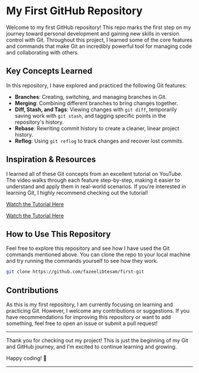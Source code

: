 # My First GitHub Repository

Welcome to my first GitHub repository! This repo marks the first step on my journey toward personal development and gaining new skills in version control with Git. Throughout this project, I learned some of the core features and commands that make Git an incredibly powerful tool for managing code and collaborating with others.

## Key Concepts Learned

In this repository, I have explored and practiced the following Git features:

- **Branches**: Creating, switching, and managing branches in Git.
- **Merging**: Combining different branches to bring changes together.
- **Diff, Stash, and Tags**: Viewing changes with `git diff`, temporarily saving work with `git stash`, and tagging specific points in the repository's history.
- **Rebase**: Rewriting commit history to create a cleaner, linear project history.
- **Reflog**: Using `git reflog` to track changes and recover lost commits.

## Inspiration & Resources

I learned all of these Git concepts from an excellent tutorial on YouTube. The video walks through each feature step-by-step, making it easier to understand and apply them in real-world scenarios. If you're interested in learning Git, I highly recommend checking out the tutorial!

[Watch the Tutorial Here](https://youtu.be/tz82ola3oy0?si=bUF2x48377qiYy3-)

[Watch the Tutorial Here](https://www.youtube.com/watch?v=q8EevlEpQ2A)

## How to Use This Repository

Feel free to explore this repository and see how I have used the Git commands mentioned above. You can clone the repo to your local machine and try running the commands yourself to see how they work.

```bash
git clone https://github.com/fazeelibtesam/first-git
```

## Contributions

As this is my first repository, I am currently focusing on learning and practicing Git. However, I welcome any contributions or suggestions. If you have recommendations for improving this repository or want to add something, feel free to open an issue or submit a pull request!

---

Thank you for checking out my project! This is just the beginning of my Git and GitHub journey, and I’m excited to continue learning and growing.

Happy coding! 🚀

---
